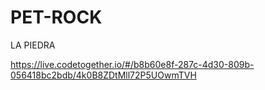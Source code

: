 # PET-ROCK
LA PIEDRA

https://live.codetogether.io/#/b8b60e8f-287c-4d30-809b-056418bc2bdb/4k0B8ZDtMll72P5UOwmTVH